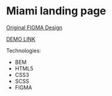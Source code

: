 # Miami landing page
[Original FIGMA Design](https://www.figma.com/file/nHz8bflIwJaWP3P99vKTH5/miami_home_new?node-id=16033%3A3)

[DEMO LINK](https://sasharudenko.github.io/MIAMI-landing/)

Technologies:

- BEM
- HTML5
- CSS3
- SCSS
- FIGMA
